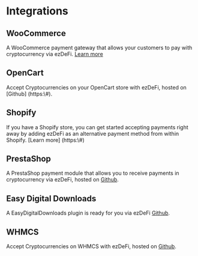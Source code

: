 # Integrations

## WooCommerce
A WooCommerce payment gateway that allows your customers to pay with cryptocurrency via ezDeFi. [Learn more](https://#)

## OpenCart
Accept Cryptocurrencies on your OpenCart store with ezDeFi, hosted on [Github] (https:\\#).

## Shopify
If you have a Shopify store, you can get started accepting payments right away by adding ezDeFi as an alternative payment method from within Shopify. [Learn more] (https:\\#)

## PrestaShop
A PrestaShop payment module that allows you to receive payments in cryptocurrency via ezDeFi, hosted on [Github](https:\\#).

## Easy Digital Downloads
A EasyDigitalDownloads plugin is ready for you via ezDeFi [Github](https:\\#>). 

## WHMCS
Accept Cryptocurrencies on WHMCS with ezDeFi, hosted on [Github](https:\\#>).
